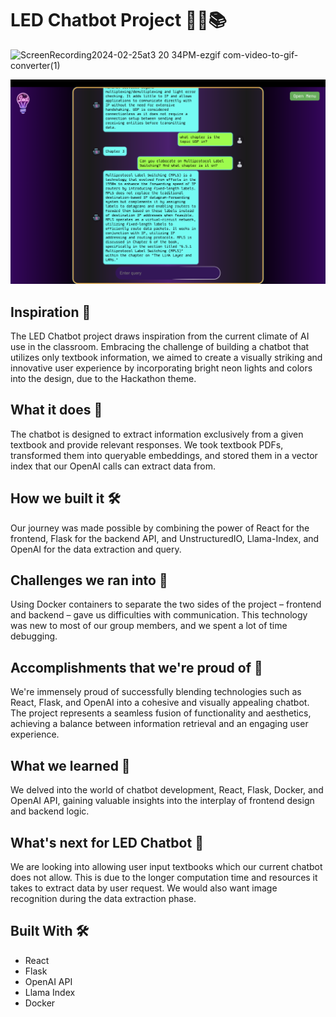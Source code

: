 # LED Chatbot Project 💬💡📚

![ScreenRecording2024-02-25at3 20 34PM-ezgif com-video-to-gif-converter(1)](https://github.com/benninghoven/fullyhacks-2024/assets/49360048/7b50352a-20e3-43bc-b21d-26c885904850)

<img width="1377" alt="Screenshot 2024-02-25 at 3 18 56 PM" src="/assets/example.png">


## Inspiration 🚀

The LED Chatbot project draws inspiration from the current climate of AI use in the classroom. Embracing the challenge of building a chatbot that utilizes only textbook information, we aimed to create a visually striking and innovative user experience by incorporating bright neon lights and colors into the design, due to the Hackathon theme.

## What it does 🌟

The chatbot is designed to extract information exclusively from a given textbook and provide relevant responses. We took textbook PDFs, transformed them into queryable embeddings, and stored them in a vector index that our OpenAI calls can extract data from.

## How we built it 🛠️

Our journey was made possible by combining the power of React for the frontend, Flask for the backend API, and UnstructuredIO, Llama-Index, and OpenAI for the data extraction and query.

## Challenges we ran into 🤔

Using Docker containers to separate the two sides of the project – frontend and backend – gave us difficulties with communication. This technology was new to most of our group members, and we spent a lot of time debugging.

## Accomplishments that we're proud of 🎉

We're immensely proud of successfully blending technologies such as React, Flask, and OpenAI into a cohesive and visually appealing chatbot. The project represents a seamless fusion of functionality and aesthetics, achieving a balance between information retrieval and an engaging user experience.

## What we learned 🧠

We delved into the world of chatbot development, React, Flask, Docker, and OpenAI API, gaining valuable insights into the interplay of frontend design and backend logic.

## What's next for LED Chatbot 🚀

We are looking into allowing user input textbooks which our current chatbot does not allow. This is due to the longer computation time and resources it takes to extract data by user request. We would also want image recognition during the data extraction phase.

## Built With 🛠️
- React
- Flask
- OpenAI API
- Llama Index
- Docker
